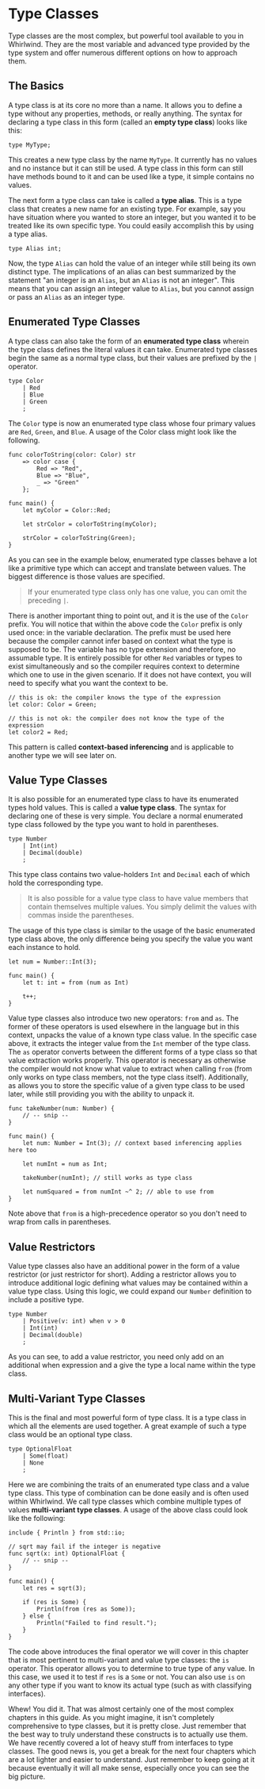 # Type Classes

Type classes are the most complex, but powerful tool available to you in
Whirlwind.  They are the most variable and advanced type provided by
the type system and offer numerous different options on how to approach
them.

## The Basics

A type class is at its core no more than a name.  It allows you to define
a type without any properties, methods, or really anything.  The syntax
for declaring a type class in this form (called an **empty type class**)
looks like this:

    type MyType;

This creates a new type class by the name `MyType`.  It currently has no values and
no instance but it can still be used.  A type class in this form can still have methods
bound to it and can be used like a type, it simple contains no values.

The next form a type class can take is called a **type alias**.  This is a type class that creates a
new name for an existing type.  For example, say you have situation where you wanted to store an
integer, but you wanted it to be treated like its own specific type.  You could easily accomplish this
by using a type alias.

    type Alias int;

Now, the type `Alias` can hold the value of an integer while still being its own distinct type.  The implications
of an alias can best summarized by the statement "an integer is an `Alias`, but an `Alias` is not an integer".  This means
that you can assign an integer value to `Alias`, but you cannot assign or pass an `Alias` as an integer type.

## Enumerated Type Classes

A type class can also take the form of an **enumerated type class** wherein the type class defines the literal
values it can take.  Enumerated type classes begin the same as a normal type class, but their values are prefixed
by the `|` operator.

    type Color
        | Red
        | Blue
        | Green
        ;

The `Color` type is now an enumerated type class whose four primary values are `Red`, `Green`, and `Blue`.  A usage
of the Color class might look like the following.

    func colorToString(color: Color) str
        => color case {
            Red => "Red",
            Blue => "Blue",
            _ => "Green"
        };

    func main() {
        let myColor = Color::Red;

        let strColor = colorToString(myColor);

        strColor = colorToString(Green);
    }

As you can see in the example below, enumerated type classes behave a lot like a primitive type which can accept and translate
between values.  The biggest difference is those values are specified.  

> If your enumerated type class only has one value, you can omit the preceding `|`.

There is another important thing to point out, and it is the use of the `Color` prefix.  You will notice that within the
above code the `Color` prefix is only used once: in the variable declaration.  The prefix must be used here because
the compiler cannot infer based on context what the type is supposed to be.
The variable has no type extension and therefore, no assumable type.  It is entirely possible for other `Red` variables or types
to exist simultaneously and so the compiler requires context to determine which one to use in the given scenario.  If it does
not have context, you will need to specify what you want the context to be.

    // this is ok: the compiler knows the type of the expression
    let color: Color = Green;

    // this is not ok: the compiler does not know the type of the expression
    let color2 = Red;

This pattern is called **context-based inferencing** and is applicable to another type we will see later on.

## Value Type Classes

It is also possible for an enumerated type class to have its enumerated types hold values.  This is called a
**value type class**.  The syntax for declaring one of these is very simple.  You declare a normal enumerated
type class followed by the type you want to hold in parentheses.

    type Number
        | Int(int)
        | Decimal(double)
        ;

This type class contains two value-holders `Int` and `Decimal` each of which hold the corresponding type.

> It is also possible for a value type class to have value members that contain themselves multiple values.  You simply delimit
> the values with commas inside the parentheses.

The usage of this type class is similar to the usage of the basic enumerated type class above, the only difference
being you specify the value you want each instance to hold.

    let num = Number::Int(3);

    func main() {
        let t: int = from (num as Int)

        t++;
    }

Value type classes also introduce two new operators: `from` and `as`.  The former of these operators is used elsewhere
in the language but in this context, unpacks the value of a known type class value.  In the specific case above, it
extracts the integer value from the `Int` member of the type class.  The `as` operator converts between the different forms
of a type class so that value extraction works properly.  This operator is necessary as otherwise the compiler would not
know what value to extract when calling `from` (from only works on type class members, not the type class itself).  Additionally,
as allows you to store the specific value of a given type class to be used later, while still providing you with the ability to
unpack it.

    func takeNumber(num: Number) {
        // -- snip --
    }

    func main() {
        let num: Number = Int(3); // context based inferencing applies here too

        let numInt = num as Int;

        takeNumber(numInt); // still works as type class

        let numSquared = from numInt ~^ 2; // able to use from
    }

Note above that `from` is a high-precedence operator so you don't need to wrap from calls in parentheses.

## Value Restrictors

Value type classes also have an additional power in the form of a value restrictor (or just restrictor for short).  Adding
a restrictor allows you to introduce additional logic defining what values may be contained within a value type class.
Using this logic, we could expand our `Number` definition to include a positive type.

    type Number
        | Positive(v: int) when v > 0
        | Int(int)
        | Decimal(double)
        ;

As you can see, to add a value restrictor, you need only add on an additional when expression and a give the type a local
name within the type class.

## Multi-Variant Type Classes

This is the final and most powerful form of type class.  It is a type class in which all the elements are used together.
A great example of such a type class would be an optional type class.

    type OptionalFloat
        | Some(float)
        | None
        ;

Here we are combining the traits of an enumerated type class and a value type class.  This type of combination can be done
easily and is often used within Whirlwind.  We call type classes which combine multiple types of values **multi-variant
type classes**. A usage of the above class could look like the following:

    include { Println } from std::io;
    
    // sqrt may fail if the integer is negative
    func sqrt(x: int) OptionalFloat {
        // -- snip --
    } 

    func main() {
        let res = sqrt(3);

        if (res is Some) {
            Println(from (res as Some));
        } else {
            Println("Failed to find result.");
        }
    }

The code above introduces the final operator we will cover in this chapter that is most pertinent to multi-variant and value
type classes: the `is` operator.  This operator allows you to determine to true type of any value.  In this case, we used it
to test if `res` is a `Some` or not.  You can also use `is` on any other type if you want to know its actual type (such as
with classifying interfaces).

Whew!  You did it.  That was almost certainly one of the most complex chapters in this guide.  As you might imagine, it isn't
completely comprehensive to type classes, but it is pretty close.  Just remember that the best way to truly understand these
constructs is to actually use them.  We have recently covered a lot of heavy stuff from interfaces to type classes. The good
news is, you get a break for the next four chapters which are a lot lighter and easier to understand.  Just remember to keep
going at it because eventually it will all make sense, especially once you can see the big picture.
